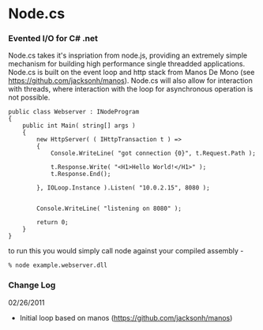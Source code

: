 Node.cs
=======

### Evented I/O for C# .net ###

Node.cs takes it's inspriation from node.js, providing an extremely simple mechanism for building high performance single threadded applications. Node.cs is built on the event loop and http stack from Manos De Mono (see https://github.com/jacksonh/manos). Node.cs will also allow for interaction with threads, where interaction with the loop for asynchronous operation is not possible. 

    public class Webserver : INodeProgram
    {
        public int Main( string[] args )
        {
            new HttpServer( ( IHttpTransaction t ) =>
            {
                Console.WriteLine( "got connection {0}", t.Request.Path );

                t.Response.Write( "<H1>Hello World!</H1>" );
                t.Response.End();

            }, IOLoop.Instance ).Listen( "10.0.2.15", 8080 );


            Console.WriteLine( "listening on 8080" );

            return 0;
        }
    }

to run this you would simply call node against your compiled assembly - 

	% node example.webserver.dll


### Change Log ###

02/26/2011

* Initial loop based on manos (https://github.com/jacksonh/manos)
